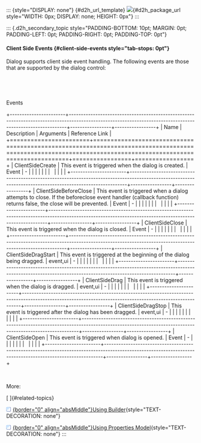 ::: {style="DISPLAY: none"}
[](ms-xhelp:///?Id=d2h_url_template){#d2h_url_template} ![](!package_url!){#d2h_package_url style="WIDTH: 0px; DISPLAY: none; HEIGHT: 0px"}
:::

::: {.d2h_secondary_topic style="PADDING-BOTTOM: 10pt; MARGIN: 0pt; PADDING-LEFT: 0pt; PADDING-RIGHT: 0pt; PADDING-TOP: 0pt"}
#### Client Side Events {#client-side-events style="tab-stops: 0pt"}

Dialog supports client side event handling. The following events are those that are supported by the dialog control:

 

 

Events

+-----------------------+-----------------------------------------------------------------------------------------------------------------------------------------------------------+-----------------+-----------------+
| Name                  | Description                                                                                                                                               | Arguments       | Reference Link  |
+=======================+===========================================================================================================================================================+=================+=================+
| ClientSideCreate      | This event is triggered when the dialog is created.                                                                                                       | Event           | \-              |
|                       |                                                                                                                                                           |                 |                 |
|                       |                                                                                                                                                           |                 |                 |
+-----------------------+-----------------------------------------------------------------------------------------------------------------------------------------------------------+-----------------+-----------------+
| ClientSideBeforeClose | This event is triggered when a dialog attempts to close. If the beforeclose event handler (callback function) returns false, the close will be prevented. | Event           | \-              |
|                       |                                                                                                                                                           |                 |                 |
|                       |                                                                                                                                                           |                 |                 |
+-----------------------+-----------------------------------------------------------------------------------------------------------------------------------------------------------+-----------------+-----------------+
| ClientSideClose       | This event is triggered when the dialog is closed.                                                                                                        | Event           | \-              |
|                       |                                                                                                                                                           |                 |                 |
|                       |                                                                                                                                                           |                 |                 |
+-----------------------+-----------------------------------------------------------------------------------------------------------------------------------------------------------+-----------------+-----------------+
| ClientSideDragStart   | This event is triggered at the beginning of the dialog being dragged.                                                                                     | event,ui        | \-              |
|                       |                                                                                                                                                           |                 |                 |
|                       |                                                                                                                                                           |                 |                 |
+-----------------------+-----------------------------------------------------------------------------------------------------------------------------------------------------------+-----------------+-----------------+
| ClientSideDrag        | This event is triggered when the dialog is dragged.                                                                                                       | event,ui        | \-              |
|                       |                                                                                                                                                           |                 |                 |
|                       |                                                                                                                                                           |                 |                 |
+-----------------------+-----------------------------------------------------------------------------------------------------------------------------------------------------------+-----------------+-----------------+
| ClientSideDragStop    | This event is triggered after the dialog has been dragged.                                                                                                | event,ui        | \-              |
|                       |                                                                                                                                                           |                 |                 |
|                       |                                                                                                                                                           |                 |                 |
+-----------------------+-----------------------------------------------------------------------------------------------------------------------------------------------------------+-----------------+-----------------+
| ClientSideOpen        | This event is triggered when dialog is opened.                                                                                                            | Event           | \-              |
|                       |                                                                                                                                                           |                 |                 |
|                       |                                                                                                                                                           |                 |                 |
+-----------------------+-----------------------------------------------------------------------------------------------------------------------------------------------------------+-----------------+-----------------+

 

More:

[ ]{#related-topics}

[![](button.gif){border="0" align="absMiddle"}Using Builder](ms-xhelp:///?Id=2c0f47e7-4ec0-4365-9f90-2d0a81a11324){style="TEXT-DECORATION: none"}

[![](button.gif){border="0" align="absMiddle"}Using Properties Model](ms-xhelp:///?Id=de3bffc2-a6ca-403b-a983-30f9586f0793){style="TEXT-DECORATION: none"}
:::
